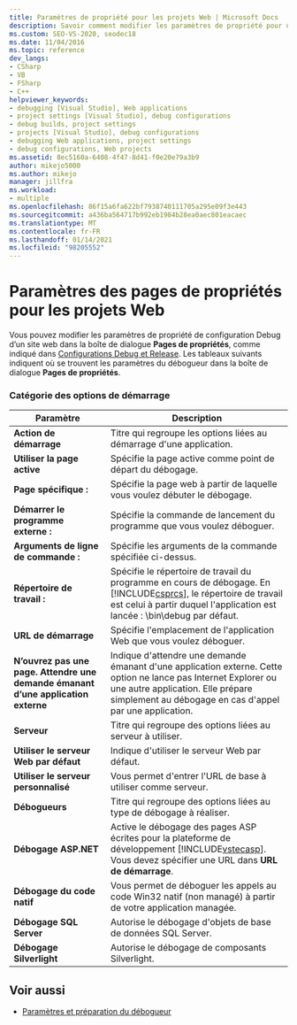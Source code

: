 ```yaml
---
title: Paramètres de propriété pour les projets Web | Microsoft Docs
description: Savoir comment modifier les paramètres de propriété pour une configuration de débogage de site Web dans la boîte de dialogue pages de propriétés de Visual Studio.
ms.custom: SEO-VS-2020, seodec18
ms.date: 11/04/2016
ms.topic: reference
dev_langs:
- CSharp
- VB
- FSharp
- C++
helpviewer_keywords:
- debugging [Visual Studio], Web applications
- project settings [Visual Studio], debug configurations
- debug builds, project settings
- projects [Visual Studio], debug configurations
- debugging Web applications, project settings
- debug configurations, Web projects
ms.assetid: 8ec5160a-6408-4f47-8d41-f0e20e79a3b9
author: mikejo5000
ms.author: mikejo
manager: jillfra
ms.workload:
- multiple
ms.openlocfilehash: 86f15a6fa622bf7938740111705a295e09f3e443
ms.sourcegitcommit: a436ba564717b992eb1984b28ea0aec801eacaec
ms.translationtype: MT
ms.contentlocale: fr-FR
ms.lasthandoff: 01/14/2021
ms.locfileid: "98205552"
---
```

# <a name="property-pages-settings-for-web-projects"></a>Paramètres des pages de propriétés pour les projets Web
Vous pouvez modifier les paramètres de propriété de configuration Debug d’un site web dans la boîte de dialogue **Pages de propriétés**, comme indiqué dans [Configurations Debug et Release](../debugger/how-to-set-debug-and-release-configurations.md). Les tableaux suivants indiquent où se trouvent les paramètres du débogueur dans la boîte de dialogue **Pages de propriétés**.

### <a name="start-options-category"></a>Catégorie des options de démarrage

| **Paramètre** | **Description** |
| - | - |
| **Action de démarrage** | Titre qui regroupe les options liées au démarrage d'une application. |
| **Utiliser la page active** | Spécifie la page active comme point de départ du débogage. |
| **Page spécifique :** | Spécifie la page web à partir de laquelle vous voulez débuter le débogage. |
| **Démarrer le programme externe :** | Spécifie la commande de lancement du programme que vous voulez déboguer. |
| **Arguments de ligne de commande :** | Spécifie les arguments de la commande spécifiée ci-dessus. |
| **Répertoire de travail :** | Spécifie le répertoire de travail du programme en cours de débogage. En [!INCLUDE[csprcs](../data-tools/includes/csprcs_md.md)], le répertoire de travail est celui à partir duquel l'application est lancée : \bin\debug par défaut. |
| **URL de démarrage** | Spécifie l'emplacement de l'application Web que vous voulez déboguer. |
| **N’ouvrez pas une page. Attendre une demande émanant d’une application externe** | Indique d'attendre une demande émanant d'une application externe. Cette option ne lance pas Internet Explorer ou une autre application. Elle prépare simplement au débogage en cas d'appel par une application. |
| **Serveur** | Titre qui regroupe des options liées au serveur à utiliser. |
| **Utiliser le serveur Web par défaut** | Indique d'utiliser le serveur Web par défaut. |
| **Utiliser le serveur personnalisé** | Vous permet d'entrer l'URL de base à utiliser comme serveur. |
| **Débogueurs** | Titre qui regroupe des options liées au type de débogage à réaliser. |
| **Débogage ASP.NET** | Active le débogage des pages ASP écrites pour la plateforme de développement [!INCLUDE[vstecasp](../code-quality/includes/vstecasp_md.md)]. Vous devez spécifier une URL dans **URL de démarrage**. |
| **Débogage du code natif** | Vous permet de déboguer les appels au code Win32 natif (non managé) à partir de votre application managée. |
| **Débogage SQL Server** | Autorise le débogage d'objets de base de données SQL Server. |
| **Débogage Silverlight** | Autorise le débogage de composants Silverlight. |

## <a name="see-also"></a>Voir aussi
- [Paramètres et préparation du débogueur](../debugger/debugger-settings-and-preparation.md)